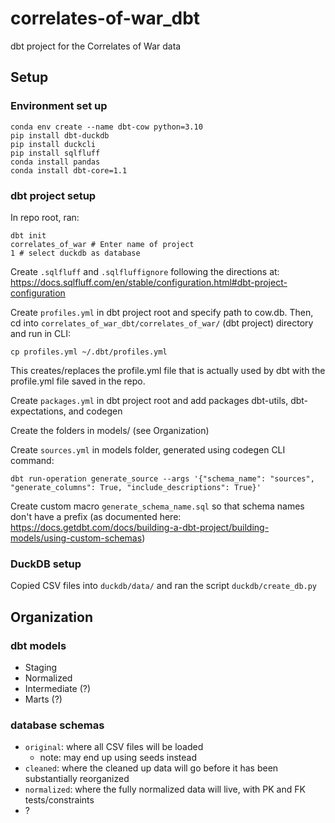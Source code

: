 # correlates-of-war_dbt
dbt project for the Correlates of War data

## Setup

### Environment set up

```
conda env create --name dbt-cow python=3.10
pip install dbt-duckdb
pip install duckcli
pip install sqlfluff
conda install pandas
conda install dbt-core=1.1
```

### dbt project setup

In repo root, ran:

```
dbt init
correlates_of_war # Enter name of project
1 # select duckdb as database
```
Create `.sqlfluff` and `.sqlfluffignore` following the directions at: https://docs.sqlfluff.com/en/stable/configuration.html#dbt-project-configuration

Create `profiles.yml` in dbt project root and specify path to cow.db.
Then, cd into `correlates_of_war_dbt/correlates_of_war/` (dbt project) directory and run in CLI:
```
cp profiles.yml ~/.dbt/profiles.yml
```
This creates/replaces the profile.yml file that is actually used by dbt with the profile.yml file saved in the repo.

Create `packages.yml` in dbt project root and add packages dbt-utils, dbt-expectations, and codegen

Create the folders in models/ (see Organization)

Create `sources.yml` in models folder, generated using codegen CLI command:
```
dbt run-operation generate_source --args '{"schema_name": "sources", "generate_columns": True, "include_descriptions": True}'
```

Create custom macro `generate_schema_name.sql` so that schema names don't have a prefix (as documented here: https://docs.getdbt.com/docs/building-a-dbt-project/building-models/using-custom-schemas)

### DuckDB setup

Copied CSV files into `duckdb/data/` and ran the script `duckdb/create_db.py`

## Organization

### dbt models

- Staging
- Normalized
- Intermediate (?)
- Marts (?)

### database schemas

- `original`: where all CSV files will be loaded
    - note: may end up using seeds instead
- `cleaned`: where the cleaned up data will go before it has been substantially reorganized
- `normalized`: where the fully normalized data will live, with PK and FK tests/constraints
- ?